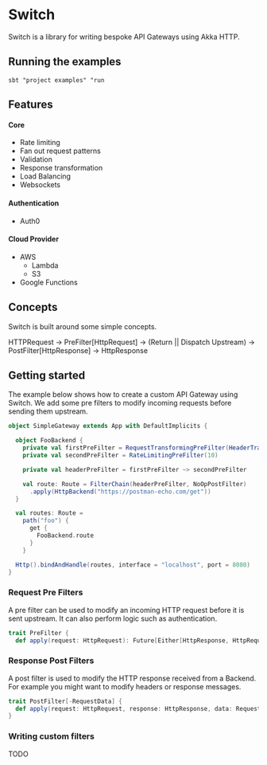 # Switch

Switch is a library for writing bespoke API Gateways using Akka HTTP. 

## Running the examples

```
sbt "project examples" "run
```

## Features

#### Core
  - Rate limiting
  - Fan out request patterns
  - Validation
  - Response transformation
  - Load Balancing
  - Websockets

#### Authentication
  - Auth0

#### Cloud Provider
  - AWS
    - Lambda
    - S3
  - Google Functions

## Concepts

Switch is built around some simple concepts.

HTTPRequest -> PreFilter[HttpRequest] -> (Return || Dispatch Upstream) -> PostFilter[HttpResponse] -> HttpResponse

## Getting started

The example below shows how to create a custom API Gateway using Switch. We add some pre filters to modify incoming
requests before sending them upstream.

```scala
object SimpleGateway extends App with DefaultImplicits {

  object FooBackend {
    private val firstPreFilter = RequestTransformingPreFilter(HeaderTransformer(add = Seq(RawHeader("X-Foo", "123"))))
    private val secondPreFilter = RateLimitingPreFilter(10)

    private val headerPreFilter = firstPreFilter ~> secondPreFilter

    val route: Route = FilterChain(headerPreFilter, NoOpPostFilter)
      .apply(HttpBackend("https://postman-echo.com/get"))
  }

  val routes: Route =
    path("foo") {
      get {
        FooBackend.route
      }
    }

  Http().bindAndHandle(routes, interface = "localhost", port = 8080)
}
```

### Request Pre Filters

A pre filter can be used to modify an incoming HTTP request before it is sent upstream. It can also perform logic such as
authentication.

```scala
trait PreFilter {
  def apply(request: HttpRequest): Future[Either[HttpResponse, HttpRequest]]
```

### Response Post Filters

A post filter is used to modify the HTTP response received from a Backend. For example you might want to modify headers or response messages.

```scala
trait PostFilter[-RequestData] {
  def apply(request: HttpRequest, response: HttpResponse, data: RequestData): Future[HttpResponse]
}
```

### Writing custom filters

TODO
